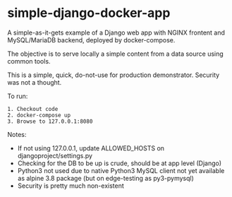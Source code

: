 # simple-django-docker-app

A simple-as-it-gets example of a Django web app with NGINX frontent and MySQL/MariaDB backend, deployed by docker-compose.

The objective is to serve locally a simple content from a data source using common tools.

This is a simple, quick, do-not-use for production demonstrator. Security was not a thought.

To run:
```
1. Checkout code
2. docker-compose up
3. Browse to 127.0.0.1:8080
```

Notes:
- If not using 127.0.0.1, update ALLOWED_HOSTS on djangoproject/settings.py
- Checking for the DB to be up is crude, should be at app level (Django)
- Python3 not used due to native Python3 MySQL client not yet available as alpine 3.8 package (but on edge-testing as py3-pymysql)
- Security is pretty much non-existent
